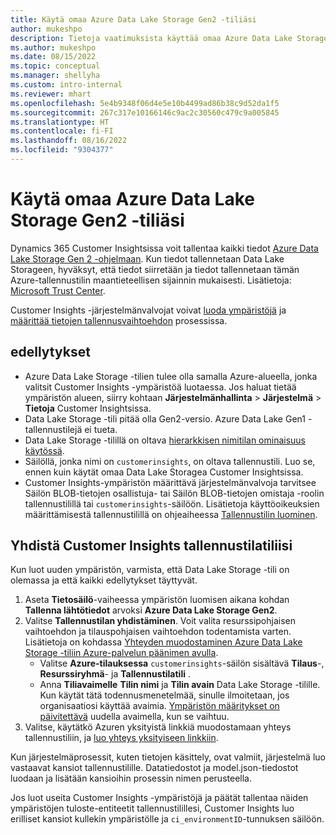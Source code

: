 ```yaml
---
title: Käytä omaa Azure Data Lake Storage Gen2 -tiliäsi
author: mukeshpo
description: Tietoja vaatimuksista käyttää omaa Azure Data Lake Storage -tiliäsi Customer Insights -tietojen tallentamista varten.
ms.author: mukeshpo
ms.date: 08/15/2022
ms.topic: conceptual
ms.manager: shellyha
ms.custom: intro-internal
ms.reviewer: mhart
ms.openlocfilehash: 5e4b9348f06d4e5e10b4499ad86b38c9d52da1f5
ms.sourcegitcommit: 267c317e10166146c9ac2c30560c479c9a005845
ms.translationtype: HT
ms.contentlocale: fi-FI
ms.lasthandoff: 08/16/2022
ms.locfileid: "9304377"
---
```

# <a name="use-your-own-azure-data-lake-storage-gen2-account"></a>Käytä omaa Azure Data Lake Storage Gen2 -tiliäsi

Dynamics 365 Customer Insightsissa voit tallentaa kaikki tiedot [Azure Data Lake Storage Gen 2 -ohjelmaan](/azure/storage/blobs/data-lake-storage-introduction). Kun tiedot tallennetaan Data Lake Storageen, hyväksyt, että tiedot siirretään ja tiedot tallennetaan tämän Azure-tallennustilin maantieteellisen sijainnin mukaisesti. Lisätietoja: [Microsoft Trust Center](https://www.microsoft.com/trust-center).

Customer Insights -järjestelmänvalvojat voivat [luoda ympäristöjä](create-environment.md) ja [määrittää tietojen tallennusvaihtoehdon](create-environment.md#step-2-configure-data-storage) prosessissa.

## <a name="prerequisites"></a>edellytykset

- Azure Data Lake Storage -tilien tulee olla samalla Azure-alueella, jonka valitsit Customer Insights -ympäristöä luotaessa. Jos haluat tietää ympäristön alueen, siirry kohtaan **Järjestelmänhallinta** > **Järjestelmä** > **Tietoja** Customer Insightsissa.
- Data Lake Storage -tili pitää olla Gen2-versio. Azure Data Lake Gen1 -tallennustilejä ei tueta.
- Data Lake Storage -tilillä on oltava [hierarkkisen nimitilan ominaisuus käytössä](/azure/storage/blobs/data-lake-storage-namespace).
- Säilöllä, jonka nimi on `customerinsights`, on oltava tallennustili. Luo se, ennen kuin käytät omaa Data Lake Storagea Customer Insightsissa.
- Customer Insights-ympäristön määrittävä järjestelmänvalvoja tarvitsee Säilön BLOB-tietojen osallistuja- tai Säilön BLOB-tietojen omistaja -roolin tallennustilillä tai `customerinsights`-säilöön. Lisätietoja käyttöoikeuksien määrittämisestä tallennustilillä on ohjeaiheessa [Tallennustilin luominen](/azure/storage/common/storage-account-create?toc=%2Fazure%2Fstorage%2Fblobs%2Ftoc.json&tabs=azure-portal).

## <a name="connect-customer-insights-with-your-storage-account"></a>Yhdistä Customer Insights tallennustilatiliisi

Kun luot uuden ympäristön, varmista, että Data Lake Storage -tili on olemassa ja että kaikki edellytykset täyttyvät.

1. Aseta **Tietosäilö**-vaiheessa ympäristön luomisen aikana kohdan **Tallenna lähtötiedot** arvoksi **Azure Data Lake Storage Gen2**.
1. Valitse **Tallennustilan yhdistäminen**. Voit valita resurssipohjaisen vaihtoehdon ja tilauspohjaisen vaihtoehdon todentamista varten. Lisätietoja on kohdassa [Yhteyden muodostaminen Azure Data Lake Storage -tiliin Azure-palvelun päänimen avulla](connect-service-principal.md).
   - Valitse **Azure-tilauksessa** `customerinsights`-säilön sisältävä **Tilaus**-, **Resurssiryhmä**- ja **Tallennustilatili** .
   - Anna **Tiliavaimelle** **Tilin nimi** ja **Tilin avain** Data Lake Storage -tilille. Kun käytät tätä todennusmenetelmää, sinulle ilmoitetaan, jos organisaatiosi käyttää avaimia. [Ympäristön määritykset on päivitettävä](manage-environments.md#edit-an-existing-environment) uudella avaimella, kun se vaihtuu.
1. Valitse, käytätkö Azuren yksityistä linkkiä muodostamaan yhteys tallennustiliin, ja [luo yhteys yksityiseen linkkiin](security-overview.md#set-up-an-azure-private-link).

Kun järjestelmäprosessit, kuten tietojen käsittely, ovat valmiit, järjestelmä luo vastaavat kansiot tallennustilille. Datatiedostot ja model.json-tiedostot luodaan ja lisätään kansioihin prosessin nimen perusteella.

Jos luot useita Customer Insights -ympäristöjä ja päätät tallentaa näiden ympäristöjen tuloste-entiteetit tallennustilillesi, Customer Insights luo erilliset kansiot kullekin ympäristölle ja `ci_environmentID`-tunnuksen säilöön.
